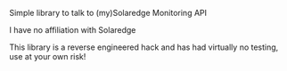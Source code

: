 Simple library to talk to (my)Solaredge Monitoring API 

I have no affiliation with Solaredge

This library is a reverse engineered hack and has had virtually no testing, use at your own risk!